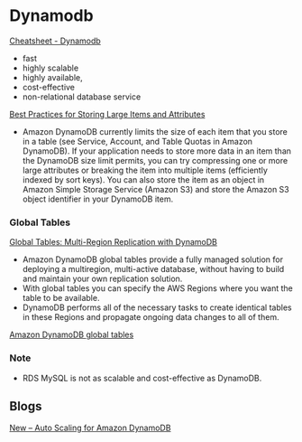 # Dynamodb

[Cheatsheet - Dynamodb](https://tutorialsdojo.com/amazon-dynamodb/?src=udemy#core-components)

- fast
- highly scalable
- highly available, 
- cost-effective 
- non-relational database service

[Best Practices for Storing Large Items and Attributes](https://docs.aws.amazon.com/amazondynamodb/latest/developerguide/bp-use-s3-too.html)

- Amazon DynamoDB currently limits the size of each item that you store in a table (see Service, Account, and Table Quotas in Amazon DynamoDB). If your application needs to store more data in an item than the DynamoDB size limit permits, you can try compressing one or more large attributes or breaking the item into multiple items (efficiently indexed by sort keys). You can also store the item as an object in Amazon Simple Storage Service (Amazon S3) and store the Amazon S3 object identifier in your DynamoDB item.




### Global Tables


[Global Tables: Multi-Region Replication with DynamoDB](https://docs.aws.amazon.com/amazondynamodb/latest/developerguide/GlobalTables.html)

- Amazon DynamoDB global tables provide a fully managed solution for deploying a multiregion, multi-active database, without having to build and maintain your own replication solution.
- With global tables you can specify the AWS Regions where you want the table to be available.
- DynamoDB performs all of the necessary tasks to create identical tables in these Regions and propagate ongoing data changes to all of them.

[Amazon DynamoDB global tables](https://aws.amazon.com/dynamodb/global-tables/)




### Note

- RDS MySQL is not as scalable and cost-effective as DynamoDB.


## Blogs

[New – Auto Scaling for Amazon DynamoDB](https://aws.amazon.com/blogs/aws/new-auto-scaling-for-amazon-dynamodb)